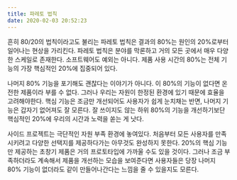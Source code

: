 ```yaml
---
title: 파레토 법칙
date: 2020-02-03 20:52:23
---
```

흔히 80/20의 법칙이라고도 불리는 파레토 법칙은 결과의 80%는 원인의 20%로부터 일어나는 현상을 가리킨다. 파레토 법칙은 분야를 막론하고 거의 모든 곳에서 매우 다양한 스케일로 존재한다. 소프트웨어도 예외는 아니다. 제품 사용 시간의 80%는 전체 기능의 가장 핵심적인 20%에 집중되어 있다. 

나머지 80% 기능을 포기해도 괜찮다는 이야기가 아니다. 이 80%의 기능이 없다면 온전한 제품이라 부를 수 없다. 그러나 우리는 자원이 한정된 환경에 있기 때문에 효율을 고려해야한다. 핵심 기능은 조금만 개선되어도 사용자가 쉽게 눈치채는 반면, 나머지 기능은 갑자기 없어져도 잘 모른다. 잘 쓰이지도 않는 하위 80%의 기능을 개선하기보단 핵심적인 20%에 우리의 시간과 노력을 쏟는 게 낫다.

사이드 프로젝트는 극단적인 자원 부족 환경에 놓여있다. 처음부터 모든 사용자를 만족시키려고 다양한 선택지를 제공하다가는 아무것도 완성하지 못한다. 20%의 핵심 기능만 제공하는 초창기 제품은 거의 프로토타입에 가까울 수도 있을 것이다. 그러나 조금 부족하더라도 계속해서 제품을 개선하는 모습을 보여준다면 사용자들은 당장 나머지 80% 기능이 없더라도 같이 만들어나간다는 느낌을 줄 수 있을지도 모른다. 